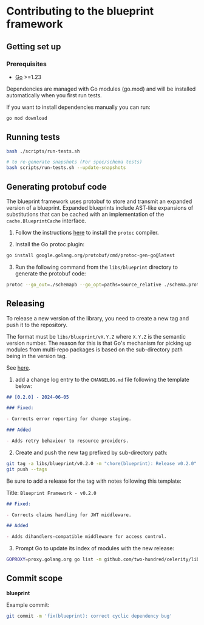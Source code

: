 # Contributing to the blueprint framework

## Getting set up

### Prerequisites

- [Go](https://golang.org/dl/) >=1.23

Dependencies are managed with Go modules (go.mod) and will be installed automatically when you first
run tests.

If you want to install dependencies manually you can run:

```bash
go mod download
```

## Running tests

```bash
bash ./scripts/run-tests.sh

# to re-generate snapshots (For spec/schema tests)
bash scripts/run-tests.sh --update-snapshots
```

## Generating protobuf code

The blueprint framework uses protobuf to store and transmit an expanded version of a blueprint. Expanded blueprints include AST-like expansions of substitutions that can be cached with an implementation of the `cache.BlueprintCache` interface.

1. Follow the instructions [here](https://grpc.io/docs/protoc-installation/#install-using-a-package-manager) to install the `protoc` compiler.

2. Install the Go protoc plugin:

```bash
go install google.golang.org/protobuf/cmd/protoc-gen-go@latest
```

3. Run the following command from the `libs/blueprint` directory to generate the protobuf code:

```bash
protoc --go_out=./schemapb --go_opt=paths=source_relative ./schema.proto
```

## Releasing

To release a new version of the library, you need to create a new tag and push it to the repository.

The format must be `libs/blueprint/vX.Y.Z` where `X.Y.Z` is the semantic version number.
The reason for this is that Go's mechanism for picking up modules from multi-repo packages is based on the sub-directory path being in the version tag.

See [here](https://go.dev/wiki/Modules#publishing-a-release).

1. add a change log entry to the `CHANGELOG.md` file following the template below:

```markdown
## [0.2.0] - 2024-06-05

### Fixed:

- Corrects error reporting for change staging.

### Added

- Adds retry behaviour to resource providers.
```

2. Create and push the new tag prefixed by sub-directory path:

```bash
git tag -a libs/blueprint/v0.2.0 -m "chore(blueprint): Release v0.2.0"
git push --tags
```

Be sure to add a release for the tag with notes following this template:

Title: `Blueprint Framework - v0.2.0`

```markdown
## Fixed:

- Corrects claims handling for JWT middleware.

## Added

- Adds dihandlers-compatible middleware for access control.
```

3. Prompt Go to update its index of modules with the new release:

```bash
GOPROXY=proxy.golang.org go list -m github.com/two-hundred/celerity/libs/blueprint@v0.2.0
```

## Commit scope

**blueprint**

Example commit:

```bash
git commit -m 'fix(blueprint): correct cyclic dependency bug'
```
